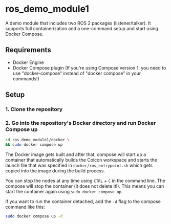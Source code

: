 # ros_demo_module1
A demo module that includes two ROS 2 packages (listener/talker). It supports full containerization and a one-command setup and start using Docker Compose. 

## Requirements
- Docker Engine
- Docker Compose plugin (If you're using Compose version 1, you need to use "docker-compose" instead of "docker compose" in your commands!)

## Setup
### 1. Clone the repository

### 2. Go into the repository's Docker directory and run Docker Compose up
```bash
cd ros_demo_module1/docker \
&& sudo docker compose up
```

The Docker image gets built and after that, compose will start up a container that automatically builds the Colcon workspace and starts the launch file that was specified in `docker/ros_entrypoint.sh` which gets copied into the image during the build process.

You can stop the nodes at any time using `CTRL` + `C` in the command line. The compose will stop the container (it does not delete it!). This means you can start the container again using `sudo docker compose up`.

If you want to run the container detached, add the `-d` flag to the compose command like this:
```bash
sudo docker compose up -d
```

